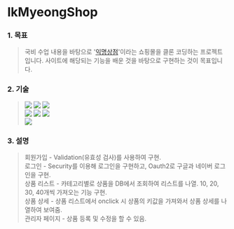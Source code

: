 # IkMyeongShop
### 1. 목표
> 국비 수업 내용을 바탕으로 '[익명상점](https://www.ikmyeongshop.com)'이라는 쇼핑몰을 클론 코딩하는 프로젝트입니다. 
> 사이트에 해당되는 기능을 배운 것을 바탕으로 구현하는 것이 목표입니다.

### 2. 기술
> <img src="https://img.shields.io/badge/HTML-E34F26?style=for-the-badge&logo=HTML5&logoColor=white"> <img src="https://img.shields.io/badge/CSS-1572B6?style=for-the-badge&logo=CSS3&logoColor=white"> <img src="https://img.shields.io/badge/Java Script-F7DF1E?style=for-the-badge&logo=JavaScript&logoColor=white"><br>
> <img src="https://img.shields.io/badge/Spring boot-6DB33F?style=for-the-badge&logo=Spring boot&logoColor=white"> <img src="https://img.shields.io/badge/Spring Security-6DB33F?style=for-the-badge&logo=Spring Security&logoColor=white"> <img src="https://img.shields.io/badge/Thymeleaf-005F0F?style=for-the-badge&logo=Thymeleaf&logoColor=white"> <br> 
> <img src="https://img.shields.io/badge/MariaDB-003545?style=for-the-badge&logo=MariaDB&logoColor=white">

### 3. 설명
> 회원가입 - Validation(유효성 검사)를 사용하여 구현. <br> 
> 로그인 - Security를 이용해 로그인을 구현하고, Oauth2로 구글과 네이버 로그인을 구현. <br> 
> 상품 리스트 - 카테고리별로 상품을 DB에서 조회하여 리스트를 나열. 10, 20, 30, 40개씩 가져오는 기능 구현. <br> 
> 상품 상세 - 상품 리스트에서 onclick 시 상품의 키값을 가져와서 상품 상세를 나열하여 보여줌. <br> 
> 관리자 페이지 - 상품 등록 및 수정을 할 수 있음.
